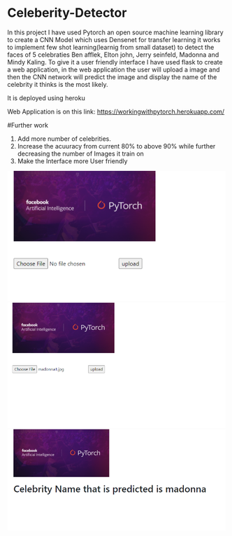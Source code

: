 # Celeberity-Detector
In this project I have used Pytorch an open source machine learning library to create a CNN Model which uses Densenet for transfer learning it works to implement few shot learning(learnig from small dataset) to detect the faces of 5 celebraties Ben afflek, Elton john, Jerry seinfeld, Madonna and Mindy Kaling. To give it a user friendly interface I have used flask to create a web application, in the web application the user will upload a image and then the CNN network will predict the image and display the name of the celebrity it thinks is the most likely.

It is deployed using heroku 

Web Application is on this link: https://workingwithpytorch.herokuapp.com/ 

#Further work

1. Add more number of celebrities.
2. Increase the acuuracy from current 80% to above 90% while further decreasing the number of Images it train on
3. Make the Interface more User friendly


<img src="./c0.PNG" width="500">
<img src="./c2.PNG" width="500">
<img src="./c3.PNG" width="500">
